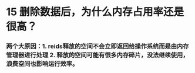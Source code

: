 <!--
 * @Author: zzzzztw
 * @Date: 2023-04-21 17:01:36
 * @LastEditors: Do not edit
 * @LastEditTime: 2023-04-21 17:06:14
 * @FilePath: /myLearning/Redislearn/15redis删除数据后，为什么内存占用率还是很高.md
-->
# 15 删除数据后，为什么内存占用率还是很高？

### 两个大原因：1. reids释放的空间不会立即返回给操作系统而是由内存管理器进行处理 2. 释放的空间可能有很多内存碎片，没法继续使用，浪费空间也影响运行效率。